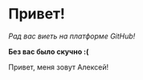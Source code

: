 # Привет!

*Рад вас виеть на платформе GitHub!*

__Без вас было скучно :(__

Привет, меня зовут Алексей!

